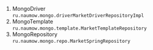 1) MongoDriver \
   `ru.naumow.mongo.driverMarketDriverRepositoryImpl`
2) MongoTemplate \
   `ru.naumow.mongo.template.MarketTemplateRepository`
3) MongoRepository \
   `ru.naumow.mongo.repo.MarketSpringRepository`